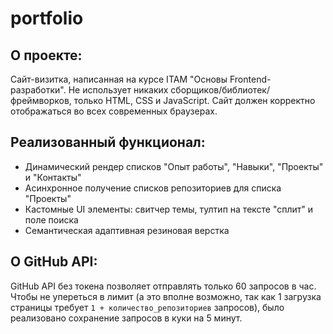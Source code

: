 # portfolio

## О проекте:

Сайт-визитка, написанная на курсе ITAM "Основы Frontend-разработки". Не использует никаких сборщиков/библиотек/фреймворков, только HTML, CSS и JavaScript. Сайт должен корректно отображаться во всех современных браузерах.

## Реализованный функционал:

-   Динамический рендер списков "Опыт работы", "Навыки", "Проекты" и "Контакты"
-   Асинхронное получение списков репозиториев для списка "Проекты"
-   Кастомные UI элементы: свитчер темы, тултип на тексте "сплит" и поле поиска
-   Семантическая адаптивная резиновая верстка

## О GitHub API:

GitHub API без токена позволяет отправлять только 60 запросов в час. Чтобы не упереться в лимит (а это вполне возможно, так как 1 загрузка страницы требует `1 + количество_репозиториев` запросов), было реализовано сохранение запросов в куки на 5 минут.
